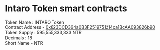 # Intaro Token smart contracts

Token Name :  INTARO Token\
Contract Address - [0x823DCD364a0B3F2519751214ca1BcAA093826b90](https://etherscan.io/token/0x823dcd364a0b3f2519751214ca1bcaa093826b90)\
Token Supply : 595,555,333,333 NTR\
Decimals : 18\
Short Name - NTR